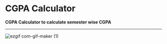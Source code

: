 # CGPA Calculator

**CGPA Calculator to calculate semester wise CGPA**

<hr>

![ezgif com-gif-maker (1)](https://user-images.githubusercontent.com/52861859/120078070-6e867180-c0cf-11eb-85e5-e11fba53e945.gif)

